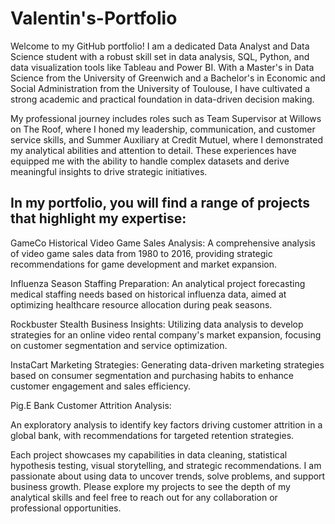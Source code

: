 # Valentin's-Portfolio

Welcome to my GitHub portfolio! I am a dedicated Data Analyst and Data Science student with a robust skill set in data analysis, SQL, Python, and data visualization tools like Tableau and Power BI. With a Master's in Data Science from the University of Greenwich and a Bachelor's in Economic and Social Administration from the University of Toulouse, I have cultivated a strong academic and practical foundation in data-driven decision making.

My professional journey includes roles such as Team Supervisor at Willows on The Roof, where I honed my leadership, communication, and customer service skills, and Summer Auxiliary at Credit Mutuel, where I demonstrated my analytical abilities and attention to detail. These experiences have equipped me with the ability to handle complex datasets and derive meaningful insights to drive strategic initiatives.

## In my portfolio, you will find a range of projects that highlight my expertise:

GameCo Historical Video Game Sales Analysis: A comprehensive analysis of video game sales data from 1980 to 2016, providing strategic recommendations for game development and market expansion.

Influenza Season Staffing Preparation: An analytical project forecasting medical staffing needs based on historical influenza data, aimed at optimizing healthcare resource allocation during peak seasons.

Rockbuster Stealth Business Insights: Utilizing data analysis to develop strategies for an online video rental company's market expansion, focusing on customer segmentation and service optimization.

InstaCart Marketing Strategies: Generating data-driven marketing strategies based on consumer segmentation and purchasing habits to enhance customer engagement and sales efficiency.

Pig.E Bank Customer Attrition Analysis:

An exploratory analysis to identify key factors driving customer attrition in a global bank, with recommendations for targeted retention strategies.

Each project showcases my capabilities in data cleaning, statistical hypothesis testing, visual storytelling, and strategic recommendations. I am passionate about using data to uncover trends, solve problems, and support business growth. Please explore my projects to see the depth of my analytical skills and feel free to reach out for any collaboration or professional opportunities.
